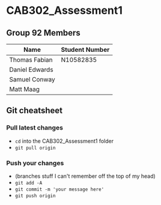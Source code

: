 # CAB302_Assessment1 

## Group 92 Members

Name | Student Number
------------ | -------------
Thomas Fabian | N10582835
Daniel Edwards |
Samuel Conway | 
Matt Maag |


## Git cheatsheet
### Pull latest changes
* `cd` into the CAB302_Assessment1 folder
* `git pull origin`

### Push your changes
* (branches stuff I can't remember off the top of my head)
* `git add -A`
* `git commit -m 'your message here'`
* `git push origin`
